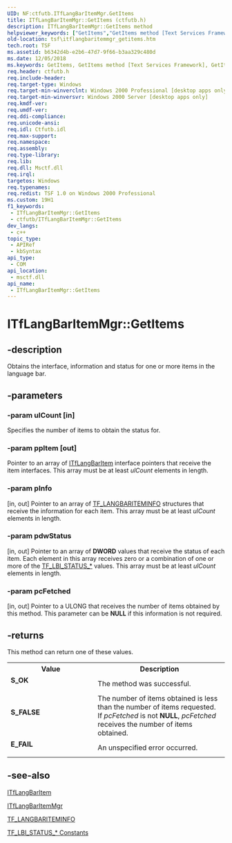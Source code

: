 ```yaml
---
UID: NF:ctfutb.ITfLangBarItemMgr.GetItems
title: ITfLangBarItemMgr::GetItems (ctfutb.h)
description: ITfLangBarItemMgr::GetItems method
helpviewer_keywords: ["GetItems","GetItems method [Text Services Framework]","GetItems method [Text Services Framework]","ITfLangBarItemMgr interface","ITfLangBarItemMgr interface [Text Services Framework]","GetItems method","ITfLangBarItemMgr.GetItems","ITfLangBarItemMgr::GetItems","_tsf_itflangbaritemmgr_getitems_ref","ctfutb/ITfLangBarItemMgr::GetItems","tsf.itflangbaritemmgr_getitems"]
old-location: tsf\itflangbaritemmgr_getitems.htm
tech.root: TSF
ms.assetid: b6342d4b-e2b6-47d7-9f66-b3aa329c480d
ms.date: 12/05/2018
ms.keywords: GetItems, GetItems method [Text Services Framework], GetItems method [Text Services Framework],ITfLangBarItemMgr interface, ITfLangBarItemMgr interface [Text Services Framework],GetItems method, ITfLangBarItemMgr.GetItems, ITfLangBarItemMgr::GetItems, _tsf_itflangbaritemmgr_getitems_ref, ctfutb/ITfLangBarItemMgr::GetItems, tsf.itflangbaritemmgr_getitems
req.header: ctfutb.h
req.include-header: 
req.target-type: Windows
req.target-min-winverclnt: Windows 2000 Professional [desktop apps only]
req.target-min-winversvr: Windows 2000 Server [desktop apps only]
req.kmdf-ver: 
req.umdf-ver: 
req.ddi-compliance: 
req.unicode-ansi: 
req.idl: Ctfutb.idl
req.max-support: 
req.namespace: 
req.assembly: 
req.type-library: 
req.lib: 
req.dll: Msctf.dll
req.irql: 
targetos: Windows
req.typenames: 
req.redist: TSF 1.0 on Windows 2000 Professional
ms.custom: 19H1
f1_keywords:
 - ITfLangBarItemMgr::GetItems
 - ctfutb/ITfLangBarItemMgr::GetItems
dev_langs:
 - c++
topic_type:
 - APIRef
 - kbSyntax
api_type:
 - COM
api_location:
 - msctf.dll
api_name:
 - ITfLangBarItemMgr::GetItems
---
```


# ITfLangBarItemMgr::GetItems


## -description

Obtains the interface, information and status for one or more items in the language bar.

## -parameters

### -param ulCount [in]

Specifies the number of items to obtain the status for.

### -param ppItem [out]

Pointer to an array of <a href="/windows/desktop/api/ctfutb/nn-ctfutb-itflangbaritem">ITfLangBarItem</a> interface pointers that receive the item interfaces. This array must be at least <i>ulCount</i> elements in length.

### -param pInfo

[in, out] Pointer to an array of <a href="/windows/desktop/api/ctfutb/ns-ctfutb-tf_langbariteminfo">TF_LANGBARITEMINFO</a> structures that receive the information for each item. This array must be at least <i>ulCount</i> elements in length.

### -param pdwStatus

[in, out] Pointer to an array of <b>DWORD</b> values that receive the status of each item. Each element in this array receives zero or a combination of one or more of the <a href="/windows/desktop/TSF/tf-lbi-status--constants">TF_LBI_STATUS_*</a> values. This array must be at least <i>ulCount</i> elements in length.

### -param pcFetched

[in, out] Pointer to a ULONG that receives the number of items obtained by this method. This parameter can be <b>NULL</b> if this information is not required.

## -returns

This method can return one of these values.

<table>
<tr>
<th>Value</th>
<th>Description</th>
</tr>
<tr>
<td width="40%">
<dl>
<dt><b>S_OK</b></dt>
</dl>
</td>
<td width="60%">
The method was successful.

</td>
</tr>
<tr>
<td width="40%">
<dl>
<dt><b>S_FALSE</b></dt>
</dl>
</td>
<td width="60%">
The number of items obtained is less than the number of items requested. If <i>pcFetched</i> is not <b>NULL</b>, <i>pcFetched</i> receives the number of items obtained.

</td>
</tr>
<tr>
<td width="40%">
<dl>
<dt><b>E_FAIL</b></dt>
</dl>
</td>
<td width="60%">
An unspecified error occurred.

</td>
</tr>
</table>

## -see-also

<a href="/windows/desktop/api/ctfutb/nn-ctfutb-itflangbaritem">ITfLangBarItem</a>



<a href="/windows/desktop/api/ctfutb/nn-ctfutb-itflangbaritemmgr">ITfLangBarItemMgr</a>



<a href="/windows/desktop/api/ctfutb/ns-ctfutb-tf_langbariteminfo">TF_LANGBARITEMINFO</a>



<a href="/windows/desktop/TSF/tf-lbi-status--constants">TF_LBI_STATUS_* Constants
      </a>


